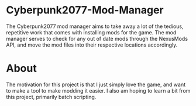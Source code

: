 # Cyberpunk2077-Mod-Manager

The Cyberpunk2077 mod manager aims to take away a lot of the tedious, repetitive work that comes with installing mods for the game. The mod manager serves to check for any out of date mods through the NexusMods API, and move the mod files into their respective locations accordingly. 

# About
The motivation for this project is that I just simply love the game, and want to make a tool to make modding it easier. I also am hoping to learn a bit from this project, primarily batch scripting.



